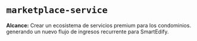 # `marketplace-service`

**Alcance:** Crear un ecosistema de servicios premium para los condominios. generando un nuevo flujo de ingresos recurrente para SmartEdify.
